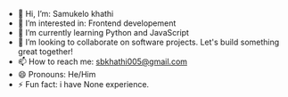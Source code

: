 - 👋 Hi, I’m: Samukelo khathi
- 👀 I’m interested in: Frontend developement
- 🌱 I’m currently learning Python and JavaScript
- 💞️ I’m looking to collaborate on software projects. Let's build something great together!
- 📫 How to reach me: sbkhathi005@gmail.com
- 😄 Pronouns: He/Him
- ⚡ Fun fact: i have None experience.

<!---
Samukelokhathi/Samukelokhathi is a ✨ special ✨ repository because its `README.md` (this file) appears on your GitHub profile.
You can click the Preview link to take a look at your changes.
--->
